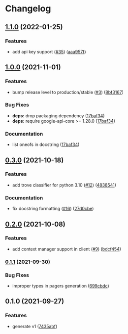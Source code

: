 # Changelog

## [1.1.0](https://github.com/googleapis/python-deploy/compare/v1.0.0...v1.1.0) (2022-01-25)


### Features

* add api key support ([#35](https://github.com/googleapis/python-deploy/issues/35)) ([aaa957f](https://github.com/googleapis/python-deploy/commit/aaa957f2673db673c3a8e38275d4689323ded044))

## [1.0.0](https://www.github.com/googleapis/python-deploy/compare/v0.3.0...v1.0.0) (2021-11-01)


### Features

* bump release level to production/stable ([#3](https://www.github.com/googleapis/python-deploy/issues/3)) ([8bf3167](https://www.github.com/googleapis/python-deploy/commit/8bf31670c8a488d9c2eb39eae558e043e70d880e))


### Bug Fixes

* **deps:** drop packaging dependency ([17baf34](https://www.github.com/googleapis/python-deploy/commit/17baf34008aa7a2afffe8bba6d8cc6df6d064678))
* **deps:** require google-api-core >= 1.28.0 ([17baf34](https://www.github.com/googleapis/python-deploy/commit/17baf34008aa7a2afffe8bba6d8cc6df6d064678))


### Documentation

* list oneofs in docstring ([17baf34](https://www.github.com/googleapis/python-deploy/commit/17baf34008aa7a2afffe8bba6d8cc6df6d064678))

## [0.3.0](https://www.github.com/googleapis/python-deploy/compare/v0.2.0...v0.3.0) (2021-10-18)


### Features

* add trove classifier for python 3.10 ([#12](https://www.github.com/googleapis/python-deploy/issues/12)) ([4838541](https://www.github.com/googleapis/python-deploy/commit/48385418dbea54dee65432f5e0255f305c246bbe))


### Documentation

* fix docstring formatting ([#16](https://www.github.com/googleapis/python-deploy/issues/16)) ([27d0cbe](https://www.github.com/googleapis/python-deploy/commit/27d0cbe3603e459392480c641e08eb1cff839d4d))

## [0.2.0](https://www.github.com/googleapis/python-deploy/compare/v0.1.1...v0.2.0) (2021-10-08)


### Features

* add context manager support in client ([#9](https://www.github.com/googleapis/python-deploy/issues/9)) ([bdcf454](https://www.github.com/googleapis/python-deploy/commit/bdcf454b8d976004caa7ef5bcccf9f928cfbfe63))

### [0.1.1](https://www.github.com/googleapis/python-deploy/compare/v0.1.0...v0.1.1) (2021-09-30)


### Bug Fixes

* improper types in pagers generation ([699cbdc](https://www.github.com/googleapis/python-deploy/commit/699cbdcb91e93045c6c8bc4cfbd6fe92f59e739b))

## 0.1.0 (2021-09-27)


### Features

* generate v1 ([7435abf](https://www.github.com/googleapis/python-deploy/commit/7435abff524e45f2ed0f90f479f1ca5e9cba1730))
